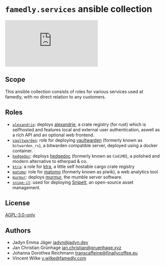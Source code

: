 # `famedly.services` ansible collection

![Matrix](https://img.shields.io/matrix/ansible-famedly:matrix.org)

## Scope

This ansible collection consists of roles for various services used at famedly,
with no direct relation to any customers.

## Roles

- [`alexandrie`](roles/alexandrie/README.md): deploys [alexandrie](https://hirevo.github.io/alexandrie/introduction.html),
  a crate registry (for rust) which is selfhosted and features local and external
  user authentication, aswell as a rich API and an optional web frontend.
- [`vaultwarden`](roles/vaultwarden/README.md): role for deploying [vaultwarden](https://github.com/dani-garcia/vaultwarden)
  (formerly known as `bitwarden_rs`), a bitwarden compatible server, deployed using a docker container.
- [`hedgedoc`](roles/hedgedoc/README.md): deploys [hedgedoc](https://hedgedoc.org/) (formerly known as `CodiMD`),
  a polished and modern alternative to etherpad & co.
- [`ktra`](roles/ktra/README.md): a role for [ktra](https://book.ktra.dev/), a little self hostable cargo crate registry
- [`matomo`](roles/matomo/README.md): role for [matomo](https://matomo.org/) (formerly known as piwik), a web analytics tool
- [`murmur`](roles/murmur/README.md): deploys [murmur](https://www.mumble.info/downloads/), the mumble server software.
- [`snipe-it`](roles/snipe-it/README.md): used for deploying [SnipeIt](https://snipeitapp.com/), an open-source asset management.

## License

[AGPL-3.0-only](LICENSE.md)

## Authors

- Jadyn Emma Jäger <jadyn@jadyn.dev>
- Jan Christian Grünhage <jan.christian@gruenhage.xyz>
- Johanna Dorothea Reichmann <transcaffeine@finallycoffee.eu>
- Vincent Wilke <v.wilke@famedly.com>

